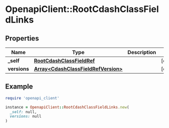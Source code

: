 # OpenapiClient::RootCdashClassFieldLinks

## Properties

| Name | Type | Description | Notes |
| ---- | ---- | ----------- | ----- |
| **_self** | [**RootCdashClassFieldRef**](RootCdashClassFieldRef.md) |  | [optional] |
| **versions** | [**Array&lt;CdashClassFieldRefVersion&gt;**](CdashClassFieldRefVersion.md) |  | [optional] |

## Example

```ruby
require 'openapi_client'

instance = OpenapiClient::RootCdashClassFieldLinks.new(
  _self: null,
  versions: null
)
```

